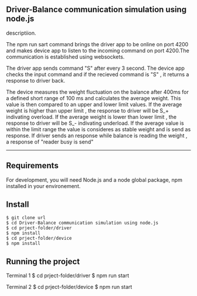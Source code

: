 ## Driver-Balance communication simulation using node.js


descriptiion.

The npm run sart command brings the driver app to be online on port 4200 and makes device app to listen to the incoming command on port 4200.The communication is established using websockets. 

The driver app  sends command "S" after every 3 second. The device app checks the input command and if the recieved command is "S" , it returns a response to driver back.

The device measures the weight fluctuation on the balance after 400ms for a defined short range of 100 ms and calculates the average weight. This value is then compared to an upper and lower limit values. If the average weight is higher than upper limit , the response to driver will be S_+ indivating overload. If the average weight is lower than lower limit , the response to driver will be S_- indivating underload. If the average value is within the limit range the value is consideres as stable weight and is send as response. If driver sends an response while balance is reading the weight , a response of "reader busy is send"

---
## Requirements

For development, you will need Node.js and a node global package, npm installed in your environement.

## Install

    $ git clone url
    $ cd Driver-Balance communication simulation using node.js
    $ cd prject-folder/driver
    $ npm install
    $ cd prject-folder/device
    $ npm install

## Running the project
   Terminal 1
   $ cd prject-folder/driver
   $ npm run start

   Terminal 2
   $ cd prject-folder/device
   $ npm run start
